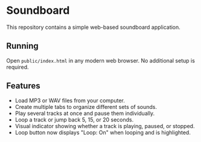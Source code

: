 # Soundboard

This repository contains a simple web-based soundboard application.

## Running

Open `public/index.html` in any modern web browser. No additional setup is required.

## Features

- Load MP3 or WAV files from your computer.
- Create multiple tabs to organize different sets of sounds.
- Play several tracks at once and pause them individually.
- Loop a track or jump back 5, 15, or 20 seconds.
- Visual indicator showing whether a track is playing, paused, or stopped.
- Loop button now displays "Loop: On" when looping and is highlighted.

